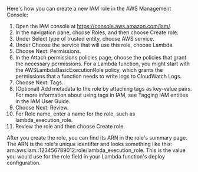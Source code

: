 Here's how you can create a new IAM role in the AWS Management Console:

1. Open the IAM console at https://console.aws.amazon.com/iam/.
2. In the navigation pane, choose Roles, and then choose Create role.
3. Under Select type of trusted entity, choose AWS service.
4. Under Choose the service that will use this role, choose Lambda.
5. Choose Next: Permissions.
6. In the Attach permissions policies page, choose the policies that grant the necessary permissions. For a Lambda function, you might start with the AWSLambdaBasicExecutionRole policy, which grants the permissions that a function needs to write logs to CloudWatch Logs.
7. Choose Next: Tags.
8. (Optional) Add metadata to the role by attaching tags as key-value pairs. For more information about using tags in IAM, see Tagging IAM entities in the IAM User Guide.
9. Choose Next: Review.
10. For Role name, enter a name for the role, such as lambda_execution_role.
11. Review the role and then choose Create role.

After you create the role, you can find its ARN in the role's summary page. The ARN is the role's unique identifier and looks something like this: arn:aws:iam::123456789012:role/lambda_execution_role. This is the value you would use for the role field in your Lambda function's deploy configuration.